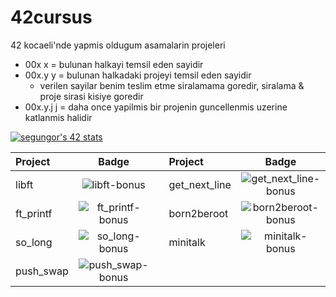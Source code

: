 # 42cursus

42 kocaeli'nde yapmis oldugum asamalarin projeleri
  - 00x  x = bulunan halkayi temsil eden sayidir
  - 00x.y y = bulunan halkadaki projeyi temsil eden sayidir
    - verilen sayilar benim teslim etme siralamama goredir, siralama & proje sirasi kisiye goredir
  - 00x.y.j j = daha once yapilmis bir projenin guncellenmis uzerine katlanmis halidir

<a href="https://github.com/SelahattinGngr"><img src="https://badge42.vercel.app/api/v2/cli9da70v001608jw3ipf9l3b/stats?cursusId=21&coalitionId=232" alt="segungor's 42 stats" /></a>


|     Project    |                                            Badge                                                       |   |    Project    |                                                 Badge                                                    |
| :------------  | :----------------------------------------------------------------------------------------------------: |:-:|:------------  | :------------------------------------------------------------------------------------------------------: |
| libft          | ![libft-bonus](https://github.com/byaliego/42-project-badges/blob/main/badges/libftm.png)              |   |get_next_line  | ![get_next_line-bonus](https://github.com/byaliego/42-project-badges/blob/main/badges/get_next_linem.png)|
| ft_printf      | ![ft_printf-bonus](https://github.com/byaliego/42-project-badges/blob/main/badges/ft_printfe.png)      |   | born2beroot   | ![born2beroot-bonus](https://github.com/byaliego/42-project-badges/blob/main/badges/born2berootm.png)    |
| so_long        | ![so_long-bonus](https://github.com/byaliego/42-project-badges/blob/main/badges/so_longe.png)          |   | minitalk      | ![minitalk-bonus](https://github.com/byaliego/42-project-badges/blob/main/badges/minitalkm.png)          |
| push_swap      | ![push_swap-bonus](https://github.com/byaliego/42-project-badges/blob/main/badges/push_swapm.png)      |   |
